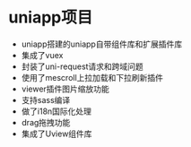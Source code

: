 # uniapp项目
+ uniapp搭建的uniapp自带组件库和扩展插件库
+ 集成了vuex
+ 封装了uni-request请求和跨域问题
+ 使用了mescroll上拉加载和下拉刷新插件
+ viewer插件图片缩放功能
+ 支持sass编译
+ 做了i18n国际化处理
+ drag拖拽功能
+ 集成了Uview组件库

